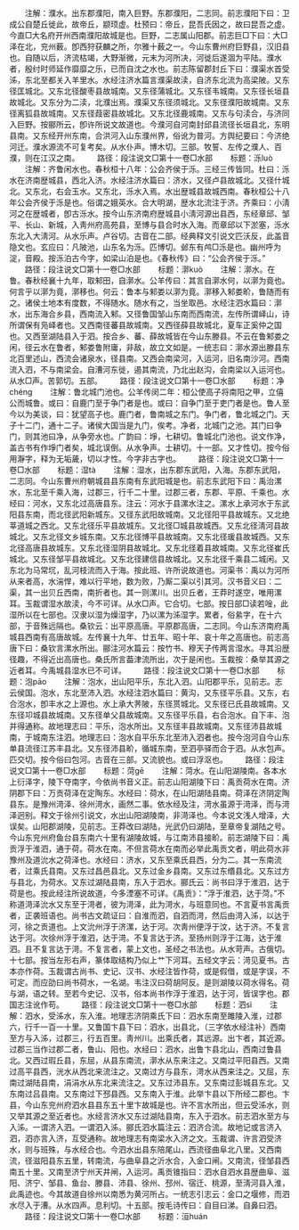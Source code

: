 <!-- { "loadSidebar": true } -->
　　注解：濮水。出东郡濮阳，南入巨野。东郡濮阳，二志同。前志濮阳下曰：卫成公自楚丘徙此，故帝丘，颛顼虚。杜预曰：帝丘，昆吾氏因之，故曰昆吾之虚。今直□大名府开州西南濮阳故城是也。巨野，二志属山阳郡。前志巨□下曰：大□泽在北，兖州薮。卽西狩获麟之所，尔雅十薮之一。今山东曹州府巨野县，汉旧县也。自随以后，济流枯竭，大野渐微，元末为河所决，河徙后遂涸为平陆。濮水者，殷纣时师延作靡靡之乐，已而自沈之水也。前志陈留郡封丘下曰：濮渠水首受泲，东北至都关入羊里水。水经注济水篇言濮渠故渎，自济东北流为高梁陂。又东径匡城北。又东北径酸枣县故城南。又东径蒲城北。又东径韦城南。又东径长垣县故城北。又东分为二渎，北濮出焉。濮渠又东径须城北。又东径濮阳故城南。又东径离狐县故城南。又东径葭密县故城北。又东北径鹿城南。又东与句渎合，与济同入巨野。按郦所云，卽许所说文故道也。今濮河自河南封邱县流径长垣县北，东明县南。又东经开州东南，合洪河入山东濮州界，俗讹为普河。方舆纪要曰：今济绝河迁。濮水源流不可复考矣。从水仆声。博木切。三部。牧誓、左传之濮人、百濮，则在江汉之南。
　　路径：段注说文□第十一卷□水部
　　标题：泺luò
　　注解：齐鲁闲水也。春秋桓十八年：公会齐侯于泺。三经三传皆同。杜曰：泺水在济南歴城县，西北入济。水经注济水篇曰：济水，又径卢县故城北。又径什城北。又东北，右会玉水。又东北，泺水入焉。水出歴城县故城西南。春秋桓公十八年公会齐侯于泺是也。俗谓之娥英水。合大明湖，歴水北流注于济。齐乘曰：小淸河之在歴城者，卽古泺水。按今山东济南府歴城县小淸河源出县西，东经章邱、邹平、长山、新城，入靑州府高苑县，至博与县合时水入海。而章邱以下淤塞，泺水东北入大淸河。从水乐声。卢谷切。古音在二部。经典释文引说文匹沃反，此盖音隐文也。玄应曰：凡陂池，山东名为泺。匹博切。邺东有鸬□泺是也。幽州呼为淀，音殿。按泺泊古今字，如梁山泊是也。《春秋传》曰：“公会齐侯于泺。”
　　路径：段注说文□第十一卷□水部
　　标题：漷kuò
　　注解：漷水。在鲁。春秋经襄十九年，取邾田，自漷水。公羊传曰：其言自漷水何，以漷为竟也。何言乎以漷为竟，漷移也。何云：鲁本与邾娄以漷为竟。漷移入邾娄畍，鲁随而有之。诸侯土地本有度数，不得随水。随水有之，当坐取邑。水经注泗水篇曰：漷水，出东海合乡县，西南流入邾。又径鲁国邹山东南而西南流，左传所谓峄山，诗所谓保有凫峄者也。又西南径蕃县故城南。又西径薛县故城北，夏车正奚仲之国也。又西至湖陆县入于泗。按合乡、蕃、薛故城皆在今山东滕县。不云在鲁邾娄之闲，径云水在鲁者，邾娄鲁附庸，非敌，故立文如是。一统志曰：漷水源出滕县东北百里述山，西流会诸泉水，径县南。又西会南梁河，入运河，旧名南沙河。西南流入泗，不与南梁会。自漕河东徙，遏其南流，乃北出赵沟，会南梁以入运河也。从水□声。苦郭切。五部。
　　路径：段注说文□第十一卷□水部
　　标题：净chénɡ
　　注解：鲁北城门池也。公羊传闵二年：桓公使高子将南阳之甲，立僖公而城鲁。或曰：自鹿门至于争门者是也。或曰：自争门至于吏门者是也。鲁人至今以为美谈，曰：犹望高子也。鹿门者，鲁南城之东门。争门者，鲁北城之门。天子十二门，通十二子。诸侯大国当是九门，俟考。净者，北城门之池。其门曰争门，则其池曰净，从争旁水也。广韵曰：埩，七耕切。鲁城北门池也。说文作净，盖古书有作埩门者矣，城北误倒。从水争声。士耕切。十一部。又才性切。按今俗用瀞字，释为无垢薉，切以才性。今字非古字也。
　　路径：段注说文□第十一卷□水部
　　标题：湿tà
　　注解：湿水，出东郡东武阳，入海。东郡东武阳，二志同。今山东曹州府朝城县县东南有东武阳城是也。前志东武阳下曰：禹治漯水，东北至千乘入海，过郡三，行千二十里。过郡三者，东郡、平原、千乘也。水经曰：河水，又东北过高唐县东。注云：河水于县漯水注之。漯水上承河水于东武阳县东南，而北径武阳新城东。又径东武阳故城南。又北径阳平县故城东。又北绝莘道城之西北。又东北径乐平县故城东。又北径□城县故城西。又东北径淸河县故城北。又东北径文乡城东南。又东北径博平县故城南。又东北径瑗县故城西。又东北径高唐县故城东。又东北径湿阴县故城北。又东北径着县故城南。又东北径崔氏城北。又东径邹平县故城北。又东北径建信县故城北。又东北径千乘县二城闲。又东北为马常坈，乱河枝流而入于海。按此班、许所说故道也。河渠书：禹以为河所从来者高，水湍悍，难以行平地，数为败，乃厮二渠以引其河。汉书音义曰：二渠，其一出贝丘西南，南折者也。其一则漯川。出贝丘者，王莽时遂空，唯用漯耳。玉裁谓湿水故渎，今不可详。从水□声。它合切。七部。按日部□读若唫，此湿所以在七部也。汉隶以湿为燥湿字，乃以漯为泲湿字。累者，俗絫字，在十六部，于音殊远隔也。桑钦云：出平原高唐。平原郡高唐，二志同。今山东济南府禹城县西南有高唐故城。左传襄十九年、廿五年、昭十年、哀十年之高唐也。前志高唐下曰：桑钦言漯水所出。郦注河水篇云：按竹书、穆天子传两言湿水。寻其沿歴径趣，不得近出高唐也。桑氏所言葢津流所出，次于是闲也。玉裁按：桑举其源之近者耳。今禹城县湿水已不可详。
　　路径：段注说文□第十一卷□水部
　　标题：泡pāo
　　注解：泡水，出山阳平乐，东北入泗。山阳郡平乐，见前志。志云侯国。泡水，东北至沛入泗。水经注泗水篇曰：黄沟，又东径平乐县。又东，右合泡水，卽丰水之上源也。水上承大荠陂，东径贳城北。又东径已氏县故城南。又东径卭城县故城南。又东径单父县故城南。又东径平乐县，右合泡水。自下丰、泡并得通称。故地理志曰：平乐，泡水所出。又东径丰县故城南。又东径沛县故城南，于城南东注泗。地理志曰：泡水自平乐东北至沛入泗者也。按今泡河自今山东单县流径江苏丰县北。又东径沛县畍，循城东南，至泗亭驿而合于泗。从水包声。匹交切。按今俗曰包河。古音在三部。又流貌也。或曰浮沤也。
　　路径：段注说文□第十一卷□水部
　　标题：菏ɡē
　　注解：菏水。在山阳湖陵南。各本水上衍泽字，陵下夺南字，今依尚书音义正。前志山阳湖陵下曰：禹贡荷水在南。济阴郡下曰：万贡荷泽在定陶东。水经曰：荷水，在山阳湖陆县南。荷泽在济阴定陶县东。是豫州渮泽、徐州渮水，画然二事。依水经及注，渮水虽源于渮泽，而与渮泽迥别。释文于徐州引说文，水出山阳湖陵南，非渮泽也。今本说文浅人增泽，大误矣。山阳郡湖陵，见前志。王莽改曰湖陆，光武仍曰湖陆，至章帝复湖陆之号。今山东兖州府鱼台县东南六十里有湖陵故城，与江南沛县接畍。前志湖陵下曰：禹贡浮于淮泗，通于荷。荷水在南。不但言荷水在南而必举此禹贡文者，明此荷水非豫州及道沇水之荷泽也。水经曰：济水，又东至乘氏县西，分为二。其一东南流者，过乘氏县南。又东过昌邑县北。又东过金乡县南。又东过东缗县北。又东过方与县北，为荷水。又东过湖陆县南，东入于泗水。郦氏云：尚书曰浮于淮泗，达于荷是也。按此经注所说故道，今多湮塞不可详。《禹贡》：“浮于淮泗，达于菏。”不称道渮泽沇水又东至于渮者，彼为渮泽，此为渮水，与班意同也。不言夏书言禹贡者，正袭班语也。尚书古文疏证曰：自淮而泗，自泗而渮，然后由渮入泲，以达于河，徐之贡道也。上文沇州浮于济漯，达于河。次靑州便浮于汶，达于济。不复言达于河。次徐州浮于淮泗，达于渮。不复言达于济。至扬州则浮于江海，达于淮泗。且不复言达于渮。不复言者，蒙上文也，圣经之书法也。从水苛声。古俄切。十七部。按当左形右声，篆体取结构乃似上艹下河耳。五经文字云：渮见夏书。古本亦作荷。玉裁谓古尚书、史记、汉书、水经注皆作荷，或是假借，或是字误，不可定。而应劭曰尚书荷水，一名湖。韦注汉曰荷胡阿反。是则湖陵以荷水得名。荷与湖，语之转。至若今史记、汉书，俗本尚书作浮于淮泗，达于河，皆误字也。郡国志注讹作苟。
　　路径：段注说文□第十一卷□水部
　　标题：泗sì
　　注解：泗水，受泲水，东入淮。地理志济阴乘氏下曰：泗水东南至雎陵入淮，过郡六，行千一百一十里。又鲁国卞县下曰：泗水，出县北，（三字依水经注补）西南至方与入泲，过郡三，行五百里。靑州川。出乘氏者，其远源。出卞者，其近源。过郡三当作过郡二者，鲁山、阳也。水经曰：泗水，出鲁卞县北山，西南过鲁县北。又西过瑕丘县，东屈，从县东南流，漷水从东来注之。又南过平阳县西。又南过高平县西，洸水从西北来流注之。又南过方与县东，渮水从西来注之。又屈，东南过湖陆县南，涓涓水从东北来流注之。又东过沛县东。又东南过彭城县东北。又东南过吕县南。又东南过下邳县西。又东南入于淮。此举卞县以下所经二郡也。卞县，今山东兖州府泗水县县东五十里卞故城是也。许不言水所出，但云受泲水，则又举其源之至近者也。水经言济水又东过湖陆县南，东入于泗水。前志泗水至方与入泲。一谓济入泗。一谓泗入泲。郦氏泗水篇注云：泗济合流。故地记或言济入泗，泗亦言入济，互受通称。故地理志有南梁水入济之文。玉裁谓、许言泗受济水，则与班殊，与水经合也。今泗水出县东陪尾山，西流径曲阜北八里。又西南流，径滋阳县东五里，转南流，与曲阜县之沂水合，入金口闸。又南流，径邹县西南五十里。又南至济宁州天井闸，入运河。禹贡锥指曰：泗水自泗水县歴曲阜、滋阳、济宁、邹县、鱼台、滕县、沛县、徐州、邳州、宿迁、桃源，至淸河县入淮，此禹迹也。今其故道自徐州以南悉为黄河所占。一统志引志云：金口之堰修，而泗水尽入于漕。从水四声。息利切。十五部。按毛诗传曰：自目曰涕。自鼻曰泗。
　　路径：段注说文□第十一卷□水部
　　标题：洹huán
